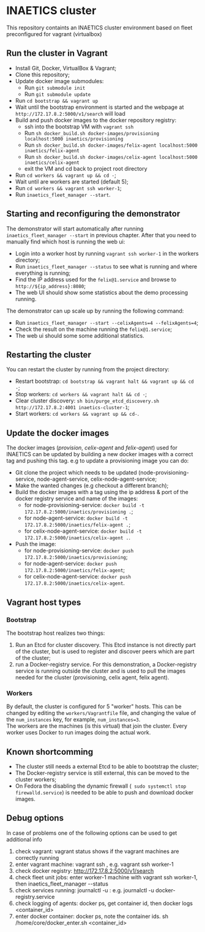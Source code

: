 # INAETICS cluster

This repository containts an INAETICS cluster environment based on fleet preconfigured for vagrant (virtualbox)

## Run the cluster in Vagrant

* Install Git, Docker, VirtualBox & Vagrant;
* Clone this repository;
* Update docker image submodules:
	* Run `git submodule init`
	* Run `git submodule update`
* Run `cd bootstrap && vagrant up`
* Wait until the bootstrap environment is started and the webpage at `http://172.17.8.2:5000/v1/search` will load
* Build and push docker images to the docker repository registry:
    * ssh into the bootstrap VM with `vagrant ssh`
    * Run `sh docker_build.sh docker-images/provisioning localhost:5000 inaetics/provisioning`
    * Run `sh docker_build.sh docker-images/felix-agent localhost:5000 inaetics/felix-agent`
    * Run `sh docker_build.sh docker-images/celix-agent localhost:5000 inaetics/celix-agent`
    * exit the VM and cd back to project root directory
* Run `cd workers && vagrant up && cd -`;
* Wait until are workers are started (default 5);
* Run `cd workers && vagrant ssh worker-1`;
* Run `inaetics_fleet_manager --start`.

## Starting and reconfiguring the demonstrator

The demonstrator will start automatically after running `inaetics_fleet_manager --start` in previous chapter. 
After that you need to manually find which host is running the web ui:

* Login into a worker host by running `vagrant ssh worker-1` in the workers directory;
* Run `inaetics_fleet_manager --status` to see what is running and where everything is running;
* Find the IP address used for the `felix@1.service` and browse to `http://${ip_address}:8080`;
* The web UI should show some statistics about the demo processing running.

The demonstrator can up scale up by running the following command:

* Run `inaetics_fleet_manager --start --celixAgents=4 --felixAgents=4`;
* Check the result on the machine running the `felix@1.service`;
* The web ui should some some additional statistics.

## Restarting the cluster

You can restart the cluster by running from the project directory:

* Restart bootstrap: `cd bootstrap && vagrant halt && vagrant up && cd -`;
* Stop workers: `cd workers && vagrant halt && cd -`;
* Clear cluster discovery: `sh bin/purge_etcd_discovery.sh http://172.17.8.2:4001 inaetics-cluster-1`;
* Start workers: `cd workers && vagrant up && cd-`.

## Update the docker images 

The docker images (*provision*, *celix-agent* and *felix-agent*) used for INAETICS can be updated by building a new docker images with a correct tag and pushing this tag. e.g to update a provisioning image you can do:

* Git clone the project which needs to be updated (node-provisioning-service, node-agent-service, celix-node-agent-service;
* Make the wanted changes (e.g checkout a different branch);
* Build the docker images with a tag using the ip address & port of the docker registry service and name of the images:
	* for node-provisioning-service: `docker build -t 172.17.8.2:5000/inaetics/provisioning .`;
	* for node-agent-service: `docker build -t 172.17.8.2:5000/inaetics/felix-agent .`;
	* for celix-node-agent-service: `docker build -t 172.17.8.2:5000/inaetics/celix-agent .`.
* Push the image:
	* for node-provisioning-service: `docker push 172.17.8.2:5000/inaetics/provisioning`;
	* for node-agent-service: `docker push 172.17.8.2:5000/inaetics/felix-agent`;
	* for celix-node-agent-service: `docker push 172.17.8.2:5000/inaetics/celix-agent`.

## Vagrant host types

### Bootstrap 

The bootstrap host realizes two things:

1. Run an Etcd for cluster discovery. This Etcd instance is not directly part of the cluster, but is used to register and discover peers which are part of the cluster;
2. run a Docker-registry service. For this demonstration, a Docker-registry service is running outside the cluster and is used to pull the images needed for the cluster (provisioning, celix agent, felix agent).

### Workers 

By default, the cluster is configured for 5 "worker" hosts. This can be changed by editing the `workers/Vagrantfile` file, and changing the value of the `num_instances` key, for example, `num_instances=3`.   
The workers are the machines (is this virtual) that join the cluster. Every worker uses Docker to run images doing the actual work. 

## Known shortcomming

* The cluster still needs a external Etcd to be able to bootstrap the cluster;
* The Docker-registry service is still external, this can be moved to the cluster workers;
* On Fedora the disabling the dynamic firewall (` sudo systemctl stop firewalld.service`) is needed to be able to push and download docker images.

## Debug options

In case of problems one of the following options can be used to get additional info

1. check vagrant:             vagrant status shows if the vagrant machines are correctly running
2. enter vagrant machine:     vagrant ssh <name>, e.g. vagrant ssh worker-1
3. check docker registry:     http://172.17.8.2:5000/v1/search
4. check fleet unit jobs:     enter worker-1  machine with vagrant ssh worker-1, then inaetics_fleet_manager --status
5. check services running:    journalctl -u <service name>:	e.g. journalctl -u docker-registry.service
6. check logging of agents:   docker ps, get container id, then docker logs <container_id>
7. enter docker container:    docker ps, note the container ids. sh /home/core/docker_enter.sh <container_id>

